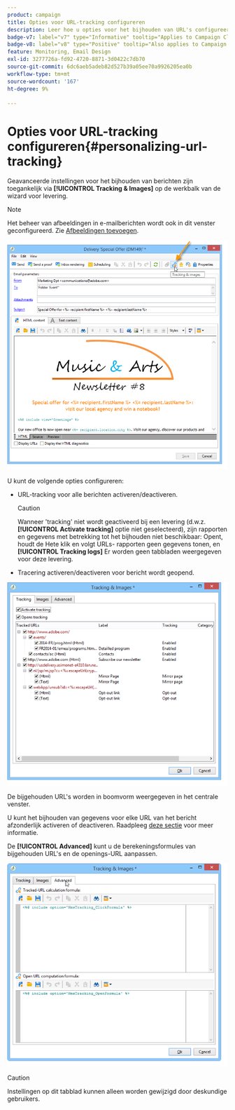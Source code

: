 ```yaml
---
product: campaign
title: Opties voor URL-tracking configureren
description: Leer hoe u opties voor het bijhouden van URL's configureert
badge-v7: label="v7" type="Informative" tooltip="Applies to Campaign Classic v7"
badge-v8: label="v8" type="Positive" tooltip="Also applies to Campaign v8"
feature: Monitoring, Email Design
exl-id: 3277726a-fd92-4720-8871-3d0422c7db70
source-git-commit: 6dc6aeb5adeb82d527b39a05ee70a9926205ea0b
workflow-type: tm+mt
source-wordcount: '167'
ht-degree: 9%

---
```


# Opties voor URL-tracking configureren{#personalizing-url-tracking}



Geavanceerde instellingen voor het bijhouden van berichten zijn toegankelijk via **[!UICONTROL Tracking & Images]** op de werkbalk van de wizard voor levering.

>[!NOTE]
>
>Het beheer van afbeeldingen in e-mailberichten wordt ook in dit venster geconfigureerd. Zie [Afbeeldingen toevoegen](defining-the-email-content.md#adding-images).

![](assets/s_ncs_user_email_del_tracking_ico.png)

U kunt de volgende opties configureren:

* URL-tracking voor alle berichten activeren/deactiveren.

   >[!CAUTION]
   >
   >Wanneer &#39;tracking&#39; niet wordt geactiveerd bij een levering (d.w.z. **[!UICONTROL Activate tracking]** optie niet geselecteerd), zijn rapporten en gegevens met betrekking tot het bijhouden niet beschikbaar: Opent, houdt de Hete klik en volgt URLs- rapporten geen gegevens tonen, en **[!UICONTROL Tracking logs]** Er worden geen tabbladen weergegeven voor deze levering.

* Tracering activeren/deactiveren voor bericht wordt geopend.

![](assets/s_ncs_user_email_del_tracking_param.png)

De bijgehouden URL&#39;s worden in boomvorm weergegeven in het centrale venster.

U kunt het bijhouden van gegevens voor elke URL van het bericht afzonderlijk activeren of deactiveren. Raadpleeg [deze sectie](how-to-configure-tracked-links.md) voor meer informatie.

De **[!UICONTROL Advanced]** kunt u de berekeningsformules van bijgehouden URL&#39;s en de openings-URL aanpassen.

![](assets/s_ncs_user_email_del_tracking_param_adv.png)

>[!CAUTION]
>
>Instellingen op dit tabblad kunnen alleen worden gewijzigd door deskundige gebruikers.

